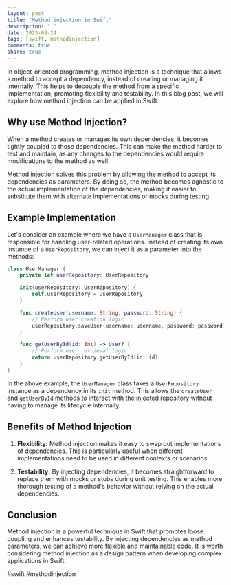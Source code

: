 ```yaml
---
layout: post
title: "Method injection in Swift"
description: " "
date: 2023-09-24
tags: [swift, methodinjection]
comments: true
share: true
---
```


In object-oriented programming, method injection is a technique that allows a method to accept a dependency, instead of creating or managing it internally. This helps to decouple the method from a specific implementation, promoting flexibility and testability. In this blog post, we will explore how method injection can be applied in Swift.

## Why use Method Injection?

When a method creates or manages its own dependencies, it becomes tightly coupled to those dependencies. This can make the method harder to test and maintain, as any changes to the dependencies would require modifications to the method as well.

Method injection solves this problem by allowing the method to accept its dependencies as parameters. By doing so, the method becomes agnostic to the actual implementation of the dependencies, making it easier to substitute them with alternate implementations or mocks during testing.

## Example Implementation

Let's consider an example where we have a `UserManager` class that is responsible for handling user-related operations. Instead of creating its own instance of a `UserRepository`, we can inject it as a parameter into the methods:

```swift
class UserManager {
    private let userRepository: UserRepository

    init(userRepository: UserRepository) {
        self.userRepository = userRepository
    }

    func createUser(username: String, password: String) {
        // Perform user creation logic
        userRepository.saveUser(username: username, password: password)
    }

    func getUserById(id: Int) -> User? {
        // Perform user retrieval logic
        return userRepository.getUserById(id: id)
    }
}
```

In the above example, the `UserManager` class takes a `UserRepository` instance as a dependency in its `init` method. This allows the `createUser` and `getUserById` methods to interact with the injected repository without having to manage its lifecycle internally.

## Benefits of Method Injection

1. **Flexibility:** Method injection makes it easy to swap out implementations of dependencies. This is particularly useful when different implementations need to be used in different contexts or scenarios.

2. **Testability:** By injecting dependencies, it becomes straightforward to replace them with mocks or stubs during unit testing. This enables more thorough testing of a method's behavior without relying on the actual dependencies.

## Conclusion

Method injection is a powerful technique in Swift that promotes loose coupling and enhances testability. By injecting dependencies as method parameters, we can achieve more flexible and maintainable code. It is worth considering method injection as a design pattern when developing complex applications in Swift.

#swift #methodinjection